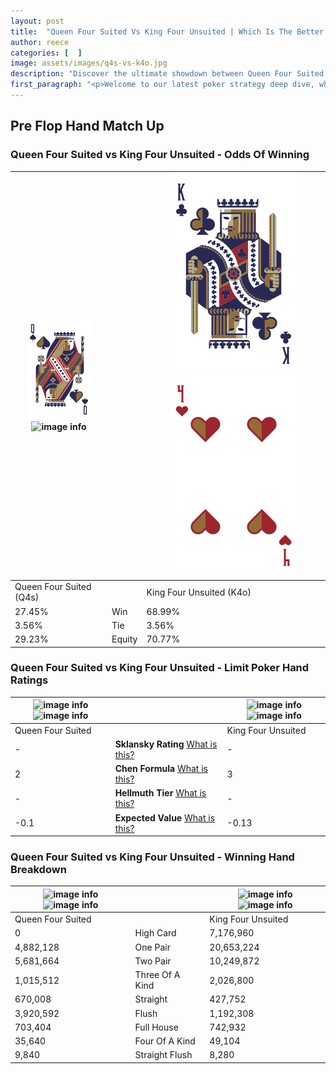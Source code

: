 ```yaml
---
layout: post
title:  "Queen Four Suited Vs King Four Unsuited | Which Is The Better Hand In Poker? A Complete Guide"
author: reece
categories: [  ]
image: assets/images/q4s-vs-k4o.jpg
description: "Discover the ultimate showdown between Queen Four Suited and King Four Unsuited in poker! Uncover the odds, strategies, and scenarios where one hand triumphs over the other. Get ready to up your poker game with this thrilling analysis."
first_paragraph: "<p>Welcome to our latest poker strategy deep dive, where we're pitting two distinct hands against each other in a high-stakes showdown: Queen Four Suited vs King Four Unsuited.</p><p>In the dynamic world of poker, every decision counts, and knowing which hand holds the upper hand is key to your success at the table.</p><p>In this article, we'll dissect these two hands, explore the scenarios where one dominates the other, and equip you with the knowledge to make strategic choices that can tip the odds in your favor.</p><p>Get ready to unravel the intriguing dynamics of these poker hands and elevate your game to new heights.</p>"
---
```




[comment]: # (sp0)

## Pre Flop Hand Match Up

<div class="table hand-ratings" markdown="1"> 



### Queen Four Suited vs King Four Unsuited - Odds Of Winning


    
| ![image info](assets/images/hand1/Q.png) ![image info](assets/images/hand1/4s.png) |  | ![image info](assets/images/hand2/K.png) ![image info](assets/images/hand2/4o.png) |
| -------- | -------- | -------- |
| Queen Four Suited (Q4s) |  | King Four Unsuited (K4o) |
| 27.45% | Win | 68.99% |
| 3.56% | Tie | 3.56% |
| 29.23% | Equity | 70.77% |




[comment]: # (sp1)



### Queen Four Suited vs King Four Unsuited - Limit Poker Hand Ratings


    
| ![image info](https://www.riverpairs.com/assets/images/hand1/Q.png) ![image info](https://www.riverpairs.com/assets/images/hand1/4s.png) |  | ![image info](https://www.riverpairs.com/assets/images/hand2/K.png) ![image info](https://www.riverpairs.com/assets/images/hand2/4o.png) |
| -------- | -------- | -------- |
| Queen Four Suited |  | King Four Unsuited |
| - | **Sklansky Rating** [What is this?](/sklansky-rating-explained) | - |
| 2 | **Chen Formula** [What is this?](/chen-formula-explained) | 3 |
| - | **Hellmuth Tier** [What is this?](/Hellmuth-tier-explained) | - |
| -0.1 | **Expected Value** [What is this?](/expected-value-explained) | -0.13 |




[comment]: # (sp2)



### Queen Four Suited vs King Four Unsuited - Winning Hand Breakdown


    
| ![image info](https://www.riverpairs.com/assets/images/hand1/Q.png) ![image info](https://www.riverpairs.com/assets/images/hand1/4s.png) |  | ![image info](https://www.riverpairs.com/assets/images/hand2/K.png) ![image info](https://www.riverpairs.com/assets/images/hand2/4o.png) |
| -------- | -------- | -------- |
| Queen Four Suited |  | King Four Unsuited |
| 0 | High Card | 7,176,960 |
| 4,882,128 | One Pair | 20,653,224 |
| 5,681,664 | Two Pair | 10,249,872 |
| 1,015,512 | Three Of A Kind | 2,026,800 |
| 670,008 | Straight | 427,752 |
| 3,920,592 | Flush | 1,192,308 |
| 703,404 | Full House | 742,932 |
| 35,640 | Four Of A Kind | 49,104 |
| 9,840 | Straight Flush | 8,280 |




[comment]: # (sp3)



</div>

[comment]: # (sp4)



[comment]: # (sp5)

